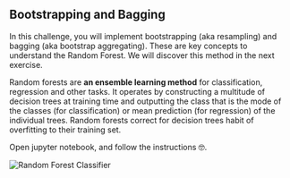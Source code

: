 ## Bootstrapping and Bagging

In this challenge, you will implement bootstrapping (aka resampling) and bagging (aka bootstrap aggregating). These are key concepts to understand the Random Forest. We will discover this method in the next exercise.

Random forests are **an ensemble learning method** for classification, regression and other tasks. It operates by constructing a multitude of decision trees at training time and outputting the class that is the mode of the classes (for classification) or mean prediction (for regression) of the individual trees. Random forests correct for decision trees habit of overfitting to their training set.

Open jupyter notebook, and follow the instructions 🤓.

![Random Forest Classifier](https://miro.medium.com/max/592/1*i0o8mjFfCn-uD79-F1Cqkw.png)

